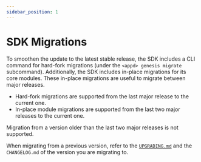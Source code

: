 ```yaml
---
sidebar_position: 1
---
```


# SDK Migrations

To smoothen the update to the latest stable release, the SDK includes a CLI command for hard-fork migrations (under the `<appd> genesis migrate` subcommand). 
Additionally, the SDK includes in-place migrations for its core modules. These in-place migrations are useful to migrate between major releases.

* Hard-fork migrations are supported from the last major release to the current one.
* In-place module migrations are supported from the last two major releases to the current one.

Migration from a version older than the last two major releases is not supported.

When migrating from a previous version, refer to the [`UPGRADING.md`](./02-upgrading.md) and the `CHANGELOG.md` of the version you are migrating to.
